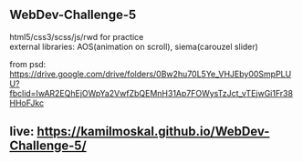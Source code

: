 ## WebDev-Challenge-5

html5/css3/scss/js/rwd for practice  
external libraries: AOS(animation on scroll), siema(carouzel slider)

from psd: https://drive.google.com/drive/folders/0Bw2hu70L5Ye_VHJEby00SmpPLUU?fbclid=IwAR2EQhEjOWpYa2VwfZbQEMnH31Ap7FOWysTzJct_vTEjwGi1Fr38HHoFJkc

## live: https://kamilmoskal.github.io/WebDev-Challenge-5/
